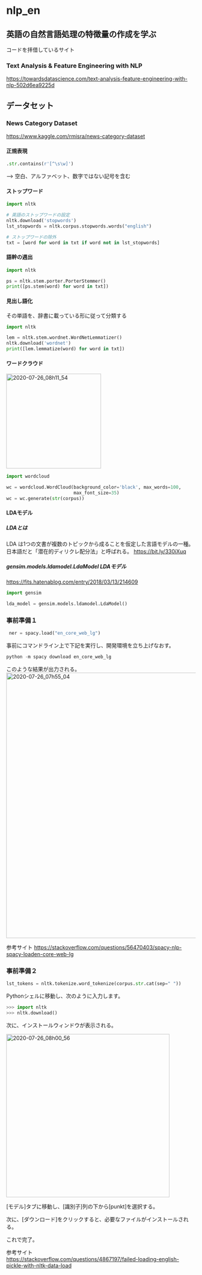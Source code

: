# nlp_en

## 英語の自然言語処理の特徴量の作成を学ぶ

コードを拝借しているサイト  
### Text Analysis & Feature Engineering with NLP
 https://towardsdatascience.com/text-analysis-feature-engineering-with-nlp-502d6ea9225d  

## データセット  
### News Category Dataset
 https://www.kaggle.com/rmisra/news-category-dataset
 
#### 正規表現  
```python
.str.contains(r'[^\s\w]')
```
  --> 空白、アルファベット、数字ではない記号を含む  

#### ストップワード
```python
import nltk

# 英語のストップワードの設定
nltk.download('stopwords')
lst_stopwords = nltk.corpus.stopwords.words("english")

# ストップワードの除外
txt = [word for word in txt if word not in lst_stopwords]
```

#### 語幹の週出
```python
import nltk

ps = nltk.stem.porter.PorterStemmer()
print([ps.stem(word) for word in txt])
```

#### 見出し語化
その単語を、辞書に載っている形に従って分類する  
```python
import nltk

lem = nltk.stem.wordnet.WordNetLemmatizer()
nltk.download('wordnet')
print([lem.lemmatize(word) for word in txt])
```

#### ワードクラウド
<img width="252" alt="2020-07-26_08h11_54" src="https://user-images.githubusercontent.com/45703844/88467951-b10f7880-cf17-11ea-9012-ce8c3dc8bba9.png">

```python
import wordcloud

wc = wordcloud.WordCloud(background_color='black', max_words=100, 
                         max_font_size=35)
wc = wc.generate(str(corpus))
```

#### LDAモデル

##### LDAとは

LDA は1つの文書が複数のトピックから成ることを仮定した言語モデルの一種。  
日本語だと「潜在的ディリクレ配分法」と呼ばれる。
https://bit.ly/330iXuq

##### gensim.models.ldamodel.LdaModel LDAモデル
https://fits.hatenablog.com/entry/2018/03/13/214609

```python
import gensim

lda_model = gensim.models.ldamodel.LdaModel()
```

 ### 事前準備１
 
```python
 ner = spacy.load("en_core_web_lg") 
``` 

 事前にコマンドライン上で下記を実行し、開発環境を立ち上げなおす。  
 
 ```python
 python -m spacy download en_core_web_lg
 ```
 
 このような結果が出力される。  
 <img width="706" alt="2020-07-26_07h55_04" src="https://user-images.githubusercontent.com/45703844/88467754-668cfc80-cf15-11ea-9296-912002ed54b6.png">
 
 参考サイト
 https://stackoverflow.com/questions/56470403/spacy-nlp-spacy-loaden-core-web-lg

### 事前準備２

```python
lst_tokens = nltk.tokenize.word_tokenize(corpus.str.cat(sep=" "))
```

Pythonシェルに移動し、次のように入力します。  

```python
>>> import nltk
>>> nltk.download()
```

次に、インストールウィンドウが表示される。  

<img width="434" alt="2020-07-26_08h00_56" src="https://user-images.githubusercontent.com/45703844/88467834-3db93700-cf16-11ea-9c5b-b0ead2857474.png">

[モデル]タブに移動し、[識別子]列の下から[punkt]を選択する。  

次に、[ダウンロード]をクリックすると、必要なファイルがインストールされる。  

これで完了。  

参考サイト  
https://stackoverflow.com/questions/4867197/failed-loading-english-pickle-with-nltk-data-load

